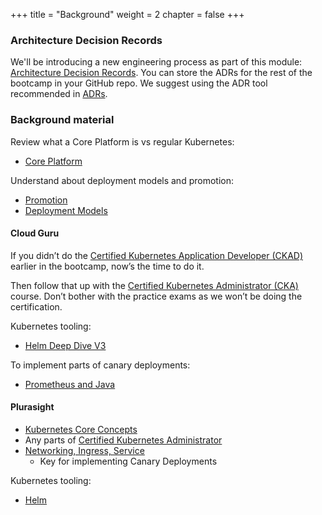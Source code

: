 +++
title = "Background"
weight = 2
chapter = false
+++

### Architecture Decision Records

We'll be introducing a new engineering process as part of this module: [Architecture Decision Records](/core-engineer/adrs/).
You can store the ADRs for the rest of the bootcamp in your GitHub repo.
We suggest using the ADR tool recommended in [ADRs](/core-engineer/adrs/).

### Background material 

Review what a Core Platform is vs regular Kubernetes:
* [Core Platform](/core-platform/)

Understand about deployment models and promotion:
* [Promotion](/core-p2p/promotion)
* [Deployment Models](/core-p2p/deployment-models)

#### Cloud Guru

If you didn’t do the [Certified Kubernetes Application Developer (CKAD)](https://acloudguru.com/course/certified-kubernetes-application-developer-ckad) earlier in the bootcamp, now’s the time to do it.

Then follow that up with the [Certified Kubernetes Administrator (CKA)](https://acloudguru.com/course/certified-kubernetes-administrator-cka) course. Don’t bother with the practice exams as we won’t be doing the certification.

Kubernetes tooling:
* [Helm Deep Dive V3](https://acloudguru.com/course/helm-deep-dive-v3)

To implement parts of canary deployments:
 * [Prometheus and Java](https://learn.acloud.guru/handson/bcd8596c-9c70-4106-afe3-fe78db13f090) 

#### Plurasight 

* [Kubernetes Core Concepts](https://www.pluralsight.com/courses/kubernetes-developers-core-concepts)
* Any parts of [Certified Kubernetes Administrator](https://www.pluralsight.com/paths/certified-kubernetes-administrator)
* [Networking, Ingress, Service](https://www.pluralsight.com/courses/configuring-managing-kubernetes-networking-services-ingress)
  * Key for implementing Canary Deployments 

Kubernetes tooling:
* [Helm](https://www.pluralsight.com/courses/kubernetes-packaging-applications-helm)
